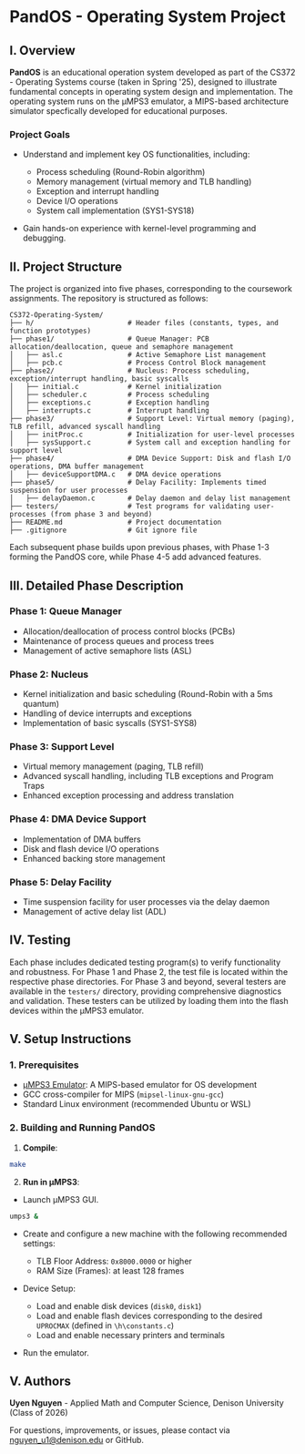 # PandOS - Operating System Project

## I. Overview

**PandOS** is an educational operation system developed as part of the CS372 - Operating Systems course (taken in Spring '25), designed to illustrate fundamental concepts in operating system design and implementation. 
The operating system runs on the µMPS3 emulator, a MIPS-based architecture simulator specfically developed for educational purposes.

### Project Goals

* Understand and implement key OS functionalities, including:

  * Process scheduling (Round-Robin algorithm)
  * Memory management (virtual memory and TLB handling)
  * Exception and interrupt handling
  * Device I/O operations
  * System call implementation (SYS1-SYS18)
  
* Gain hands-on experience with kernel-level programming and debugging.

## II. Project Structure

The project is organized into five phases, corresponding to the coursework assignments. The repository is structured as follows:
```
CS372-Operating-System/
├── h/                       # Header files (constants, types, and function prototypes)
├── phase1/                  # Queue Manager: PCB allocation/deallocation, queue and semaphore management
│   ├── asl.c                # Active Semaphore List management
│   ├── pcb.c                # Process Control Block management
├── phase2/                  # Nucleus: Process scheduling, exception/interrupt handling, basic syscalls
│   ├── initial.c            # Kernel initialization
│   ├── scheduler.c          # Process scheduling
│   ├── exceptions.c         # Exception handling
│   ├── interrupts.c         # Interrupt handling
├── phase3/                  # Support Level: Virtual memory (paging), TLB refill, advanced syscall handling
│   ├── initProc.c           # Initialization for user-level processes
│   ├── sysSupport.c         # System call and exception handling for support level
├── phase4/                  # DMA Device Support: Disk and flash I/O operations, DMA buffer management
│   ├── deviceSupportDMA.c   # DMA device operations
├── phase5/                  # Delay Facility: Implements timed suspension for user processes
│   ├── delayDaemon.c        # Delay daemon and delay list management
├── testers/                 # Test programs for validating user-processes (from phase 3 and beyond)
├── README.md                # Project documentation
├── .gitignore               # Git ignore file
```
Each subsequent phase builds upon previous phases, with Phase 1-3 forming the PandOS core, while Phase 4-5 add advanced features.

## III. Detailed Phase Description

### Phase 1: Queue Manager

* Allocation/deallocation of process control blocks (PCBs)
* Maintenance of process queues and process trees
* Management of active semaphore lists (ASL)

### Phase 2: Nucleus

* Kernel initialization and basic scheduling (Round-Robin with a 5ms quantum)
* Handling of device interrupts and exceptions
* Implementation of basic syscalls (SYS1-SYS8)

### Phase 3: Support Level

* Virtual memory management (paging, TLB refill)
* Advanced syscall handling, including TLB exceptions and Program Traps
* Enhanced exception processing and address translation

### Phase 4: DMA Device Support

* Implementation of DMA buffers
* Disk and flash device I/O operations
* Enhanced backing store management

### Phase 5: Delay Facility

* Time suspension facility for user processes via the delay daemon
* Management of active delay list (ADL)

## IV. Testing 

Each phase includes dedicated testing program(s) to verify functionality and robustness. For Phase 1 and Phase 2, the test file is located within the respective phase directories. For Phase 3 and beyond, several testers are available in the `testers/` directory, providing comprehensive diagnostics and validation. These testers can be utilized by loading them into the flash devices within the µMPS3 emulator.

## V. Setup Instructions

### 1. Prerequisites

* [µMPS3 Emulator](https://github.com/virtualsquare/umps3): A MIPS-based emulator for OS development
* GCC cross-compiler for MIPS (`mipsel-linux-gnu-gcc`)
* Standard Linux environment (recommended Ubuntu or WSL)

### 2. Building and Running PandOS

1. **Compile**:

```bash
make
```

2. **Run in µMPS3**:

* Launch µMPS3 GUI.

```bash
umps3 &
```

* Create and configure a new machine with the following recommended settings:

  * TLB Floor Address: `0x8000.0000` or higher
  * RAM Size (Frames): at least 128 frames

* Device Setup:
  * Load and enable disk devices (`disk0`, `disk1`)
  * Load and enable flash devices corresponding to the desired `UPROCMAX` (defined in `\h\constants.c`)
  * Load and enable necessary printers and terminals
  
* Run the emulator.

## V. Authors

**Uyen Nguyen** - Applied Math and Computer Science, Denison University (Class of 2026)

For questions, improvements, or issues, please contact via [nguyen_u1@denison.edu](nguyen_u1@denison.edu) or GitHub.

